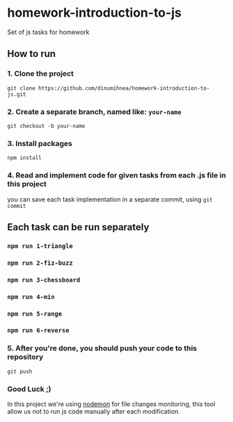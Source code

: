 # homework-introduction-to-js
Set of js tasks for homework

## How to run

### 1. Clone the project
`git clone https://github.com/dinumihnea/homework-introduction-to-js.git`

### 2. Create a separate branch, named like: `your-name`
`git checkout -b your-name`

### 3. Install packages 
`npm install`

### 4. Read and implement code for given tasks from each .js file in this project
you can save each task implementation in a separate commit, using `git commit`
 
## Each task can be run separately

### `npm run 1-triangle`
### `npm run 2-fiz-buzz`
### `npm run 3-chessboard`
### `npm run 4-min`
### `npm run 5-range`
### `npm run 6-reverse`

### 5. After you're done, you should push your code to this repository 
`git push`

### Good Luck ;)

In this project we're using [nodemon](https://nodemon.io/) for file changes monitoring, 
this tool allow us not to run js code manually after each modification.
